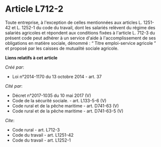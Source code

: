 # Article L712-2

Toute entreprise, à l'exception de celles mentionnées aux articles L. 1251-42 et L. 1252-1 du code du travail, dont les
salariés relèvent du régime des salariés agricoles et répondent aux conditions fixées à l'article L. 712-3 du présent code
peut adhérer à un service d'aide à l'accomplissement de ses obligations en matière sociale, dénommé : “ Titre emploi-service
agricole ” et proposé par les caisses de mutualité sociale agricole.

**Liens relatifs à cet article**

_Créé par_:

  - Loi n°2014-1170 du 13 octobre 2014 - art. 37

_Cité par_:

  - Décret n°2017-1035 du 10 mai 2017  (V)
  - Code de la sécurité sociale. - art. L133-5-6 (V)
  - Code rural et de la pêche maritime - art. D741-63 (V)
  - Code rural et de la pêche maritime - art. D741-63-5 (V)

_Cite_:

  - Code rural - art. L712-3
  - Code du travail - art. L1251-42
  - Code du travail - art. L1252-1
